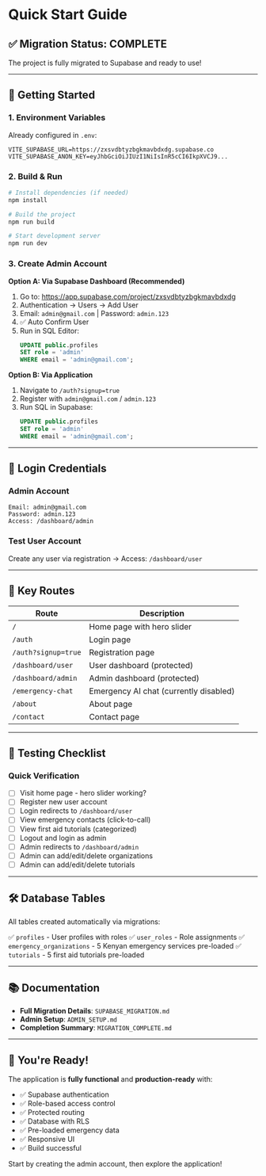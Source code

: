 # Quick Start Guide

## ✅ Migration Status: COMPLETE

The project is fully migrated to Supabase and ready to use!

---

## 🚀 Getting Started

### 1. Environment Variables

Already configured in `.env`:
```env
VITE_SUPABASE_URL=https://zxsvdbtyzbgkmavbdxdg.supabase.co
VITE_SUPABASE_ANON_KEY=eyJhbGciOiJIUzI1NiIsInR5cCI6IkpXVCJ9...
```

### 2. Build & Run

```bash
# Install dependencies (if needed)
npm install

# Build the project
npm run build

# Start development server
npm run dev
```

### 3. Create Admin Account

**Option A: Via Supabase Dashboard (Recommended)**

1. Go to: https://app.supabase.com/project/zxsvdbtyzbgkmavbdxdg
2. Authentication → Users → Add User
3. Email: `admin@gmail.com` | Password: `admin.123`
4. ✅ Auto Confirm User
5. Run in SQL Editor:
   ```sql
   UPDATE public.profiles
   SET role = 'admin'
   WHERE email = 'admin@gmail.com';
   ```

**Option B: Via Application**

1. Navigate to `/auth?signup=true`
2. Register with `admin@gmail.com` / `admin.123`
3. Run SQL in Supabase:
   ```sql
   UPDATE public.profiles
   SET role = 'admin'
   WHERE email = 'admin@gmail.com';
   ```

---

## 🔑 Login Credentials

### Admin Account
```
Email: admin@gmail.com
Password: admin.123
Access: /dashboard/admin
```

### Test User Account
Create any user via registration → Access: `/dashboard/user`

---

## 📍 Key Routes

| Route | Description |
|-------|-------------|
| `/` | Home page with hero slider |
| `/auth` | Login page |
| `/auth?signup=true` | Registration page |
| `/dashboard/user` | User dashboard (protected) |
| `/dashboard/admin` | Admin dashboard (protected) |
| `/emergency-chat` | Emergency AI chat (currently disabled) |
| `/about` | About page |
| `/contact` | Contact page |

---

## 🎯 Testing Checklist

### Quick Verification

- [ ] Visit home page - hero slider working?
- [ ] Register new user account
- [ ] Login redirects to `/dashboard/user`
- [ ] View emergency contacts (click-to-call)
- [ ] View first aid tutorials (categorized)
- [ ] Logout and login as admin
- [ ] Admin redirects to `/dashboard/admin`
- [ ] Admin can add/edit/delete organizations
- [ ] Admin can add/edit/delete tutorials

---

## 🛠️ Database Tables

All tables created automatically via migrations:

✅ `profiles` - User profiles with roles
✅ `user_roles` - Role assignments
✅ `emergency_organizations` - 5 Kenyan emergency services pre-loaded
✅ `tutorials` - 5 first aid tutorials pre-loaded

---

## 📚 Documentation

- **Full Migration Details**: `SUPABASE_MIGRATION.md`
- **Admin Setup**: `ADMIN_SETUP.md`
- **Completion Summary**: `MIGRATION_COMPLETE.md`

---
## 🎉 You're Ready!

The application is **fully functional** and **production-ready** with:
- ✅ Supabase authentication
- ✅ Role-based access control
- ✅ Protected routing
- ✅ Database with RLS
- ✅ Pre-loaded emergency data
- ✅ Responsive UI
- ✅ Build successful

Start by creating the admin account, then explore the application!
